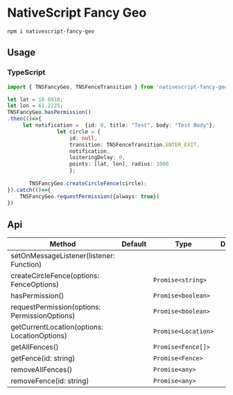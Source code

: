 # NativeScript Fancy Geo

`npm i nativescript-fancy-geo`

## Usage

### TypeScript


```typescript
import { TNSFancyGeo, TNSFenceTransition } from 'nativescript-fancy-geo'

let lat = 10.6918;
let lon = 61.2225;
TNSFancyGeo.hasPermission()
.then(()=>{
     let notification =  {id: 0, title: "Test", body: "Test Body"};
                let circle = {
                    id: null,
                    transition: TNSFenceTransition.ENTER_EXIT,
                    notification,
                    loiteringDelay: 0,
                    points: [lat, lon], radius: 1000
                    };
    
       TNSFancyGeo.createCircleFence(circle);
}).catch(()=>{
    TNSFancyGeo.requestPermission({always: true})
})


```


## Api

| Method                                   | Default | Type                         | Description                                           |
| ---------------------------------------- | ------- | ---------------------------- | ----------------------------------------------------- |
| setOnMessageListener(listener: Function)       |         |                      |  |
| createCircleFence(options: FenceOptions)            |         | `Promise<string>`                 |                    |
| hasPermission()   |         | `Promise<boolean>` |                               |  |
| requestPermission(options: PermissionOptions)                     |         | `Promise<boolean>`                       |                               |
| getCurrentLocation(options: LocationOptions)                       |         | `Promise<Location>`                       |                              |
| getAllFences()                     |         | `Promise<Fence[]>`                       |                                |
| getFence(id: string)                   |         | `Promise<Fence>`                       |                  |
| removeAllFences()                  |         | `Promise<any>`                 |                    |
| removeFence(id: string)  |         | `Promise<any>` |                               |  |               |         | `Promise<any>`                       |                              |
